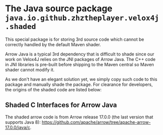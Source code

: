 # The Java source package `java.io.github.zhztheplayer.velox4j.shaded`

This special package is for storing 3rd source code which cannot be correctly handled by the default Maven shader.

Arrow Java is a typical 3rd dependency that is difficult to shade since our work on Velox4J relies on the JNI packages
of Arrow Java. The C++ code in JNI libraries is pre-built before shipping to the Maven central so Maven shader cannot 
modify it.

As we don't have an elegant solution yet, we simply copy such code to this package and manually shade the package.
For clearance for developers, the origins of the shaded code are listed below:

## Shaded C Interfaces for Arrow Java

The shaded arrow code is from Arrow release 17.0.0 (the last version that supports Java 8):
https://github.com/apache/arrow/tree/apache-arrow-17.0.0/java/c.
